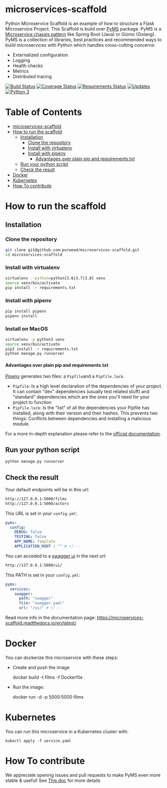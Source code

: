 # microservices-scaffold
Python Microservice Scaffold is an example of how to structure a Flask Microservice Project.
This Scaffold is build over [PyMS](https://github.com/python-microservices/pyms) package. PyMS is a [Microservice chassis pattern](https://microservices.io/patterns/microservice-chassis.html)
like Spring Boot (Java) or Gizmo (Golang). PyMS is a collection of libraries, best practices and recommended ways to build
microservices with Python which handles cross-cutting concerns:
- Externalized configuration
- Logging
- Health checks
- Metrics
- Distributed tracing

[![Build Status](https://travis-ci.org/python-microservices/microservices-scaffold.svg?branch=master)](https://travis-ci.org/python-microservices/microservices-scaffold)
[![Coverage Status](https://coveralls.io/repos/github/python-microservices/microservices-scaffold/badge.svg?branch=master)](https://coveralls.io/github/python-microservices/microservices-scaffold?branch=master)
[![Requirements Status](https://requires.io/github/python-microservices/microservices-scaffold/requirements.svg?branch=master)](https://requires.io/github/python-microservices/microservices-scaffold/requirements/?branch=master)
[![Updates](https://pyup.io/repos/github/python-microservices/microservices-scaffold/shield.svg)](https://pyup.io/repos/github/python-microservices/microservices-scaffold/)
[![Python 3](https://pyup.io/repos/github/python-microservices/microservices-scaffold/python-3-shield.svg)](https://pyup.io/repos/github/python-microservices/microservices-scaffold/)

Table of Contents
=================

   * [microservices-scaffold](#microservices-scaffold)
   * [How to run the scaffold](#how-to-run-the-scaffold)
      * [Installation](#installation)
         * [Clone the repository](#clone-the-repository)
         * [Install with virtualenv](#install-with-virtualenv)
         * [Install with pipenv](#install-with-pipenv)
            * [Advantages over plain pip and requirements.txt](#advantages-over-plain-pip-and-requirementstxt)
      * [Run your python script](#run-your-python-script)
      * [Check the result](#check-the-result)
   * [Docker](#docker)
   * [Kubernetes](#kubernetes)
  * [How To contribute](#how-to-contribute)
         
# How to run the scaffold

## Installation

### Clone the repository

```bash
git clone git@github.com:purwowd/microservices-scaffold.git
cd microservices-scaffold
```

### Install with virtualenv
```bash
virtualenv --python=python[3.6|3.7|3.8] venv
source venv/bin/activate
pip install -r requirements.txt
```

### Install with pipenv
```bash
pip install pipenv
pipenv install
```

### Install on MacOS
```bash
virtualenv -p python3 venv
source venv/bin/activate
pip3 install -r requirements.txt
python manage.py runserver
```

#### Advantages over plain pip and requirements.txt
[Pipenv](https://pipenv.readthedocs.io/en/latest/) generates two files: a `Pipfile`and a `Pipfile.lock`.
* `Pipfile`: Is a high level declaration of the dependencies of your project. It can contain "dev" dependencies (usually test related stuff) and "standard" dependencies which are the ones you'll need for your project to function
* `Pipfile.lock`: Is the "list" of all the dependencies your Pipfile has installed, along with their version and their hashes. This prevents two things: Conflicts between dependencies and installing a malicious module.

For a more in-depth explanation please refer to  the [official documentation](https://pipenv.readthedocs.io/en/latest/).

## Run your python script
```bash
python manage.py runserver
```


## Check the result

Your default endpoints will be in this url:
```bash
http://127.0.0.1:5000/films
http://127.0.0.1:5000/actors
```

This URL is set in your `config.yml`:

```yaml
pyms:
  config:
    DEBUG: false
    TESTING: false
    APP_NAME: Template
    APPLICATION_ROOT : "" # <!---
```

You can acceded to a [swagger ui](https://swagger.io/tools/swagger-ui/) in the next url:
```bash
http://127.0.0.1:5000/ui/
```

This PATH is set in your `config.yml`:

```yaml
pyms:
  services:
    swagger:
      path: "swagger"
      file: "swagger.yaml"
      url: "/ui/" # <!---
```

Read more info in the documentation page: 
https://microservices-scaffold.readthedocs.io/en/latest/

# Docker
You can dockerize this microservice with these steps:
* Create and push the image

    docker build -t films -f Dockerfile .
* Run the image:

    docker run -d -p 5000:5000 films
    
 
# Kubernetes
You can run this microservice in a Kubernetes cluster with:

    kubectl apply -f service.yaml

# How To contribute

We appreciate opening issues and pull requests to make PyMS even more stable & useful! See [This doc](CONTRIBUTING.md)
for more details